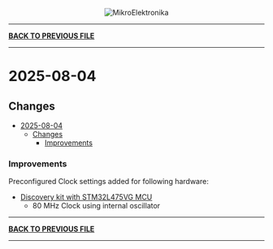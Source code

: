 
<p align="center">
  <img src="http://www.mikroe.com/img/designs/beta/logo_small.png?raw=true" alt="MikroElektronika"/>
</p>

---

**[BACK TO PREVIOUS FILE](../changelog.md)**

---

# 2025-08-04

## Changes

- [2025-08-04](#2025-08-04)
  - [Changes](#changes)
    + [Improvements](#improvements)

### Improvements

Preconfigured Clock settings added for following hardware:

+ [Discovery kit with STM32L475VG MCU](https://www.st.com/content/st_com/en/products/evaluation-tools/product-evaluation-tools/mcu-mpu-eval-tools/stm32-mcu-mpu-eval-tools/stm32-discovery-kits/b-l475e-iot01a.html)
  + 80 MHz Clock using internal oscillator

---

**[BACK TO PREVIOUS FILE](../changelog.md)**

---
